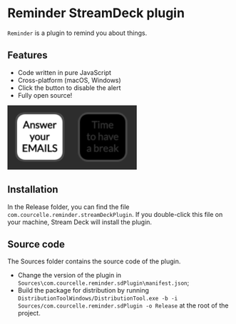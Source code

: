 
# Reminder StreamDeck plugin
`Reminder` is a plugin to remind you about things.

## Features
- Code written in pure JavaScript
- Cross-platform (macOS, Windows)
- Click the button to disable the alert
- Fully open source!

<img src="https://github.com/tubededentifrice/streamdeck-reminder/raw/master/screenshot1.png" width="290" />

## Installation
In the Release folder, you can find the file `com.courcelle.reminder.streamDeckPlugin`. If you double-click this file on your machine, Stream Deck will install the plugin.

## Source code
The Sources folder contains the source code of the plugin.
- Change the version of the plugin in `Sources\com.courcelle.reminder.sdPlugin\manifest.json`;
- Build the package for distribution by running `DistributionToolWindows/DistributionTool.exe -b -i Sources/com.courcelle.reminder.sdPlugin -o Release` at the root of the project.